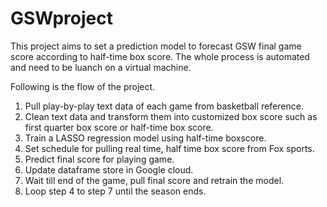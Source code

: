 # GSWproject
This project aims to set a prediction model to forecast GSW final game score according to half-time box score. 
The whole process is automated and need to be luanch on a virtual machine.

Following is the flow of the project.

1. Pull play-by-play text data of each game from basketball reference.
2. Clean text data and transform them into customized box score such as first quarter box score or half-time box score.
3. Train a LASSO regression model using half-time boxscore.
4. Set schedule for pulling real time, half time box score from Fox sports. 
5. Predict final score for playing game.
6. Update dataframe store in Google cloud.
7. Wait till end of the game, pull final score and retrain the model.
8. Loop step 4 to step 7 until the season ends.
